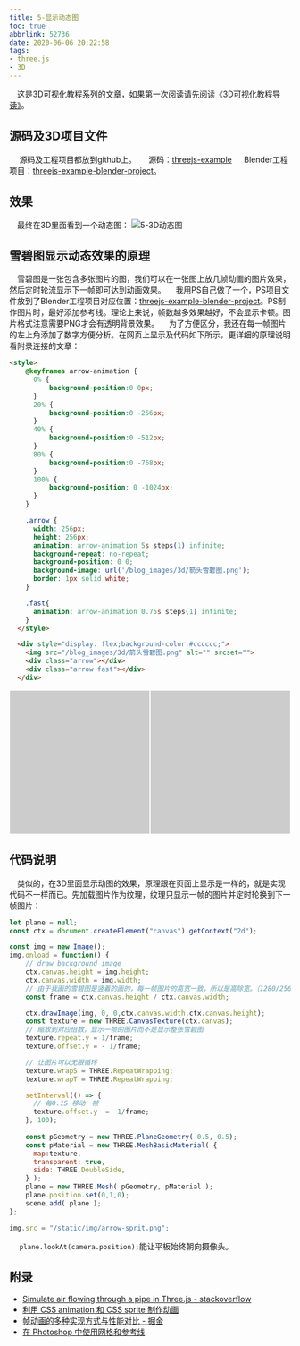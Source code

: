 ```yaml
---
title: 5-显示动态图
toc: true
abbrlink: 52736
date: 2020-06-06 20:22:58
tags:
- three.js
- 3D
---
```


&emsp;这是3D可视化教程系列的文章，如果第一次阅读请先阅读[《3D可视化教程导读》](/posts/30679)。

## 源码及3D项目文件
&emsp; 源码及工程项目都放到github上。
&emsp; 源码：[threejs-example](https://github.com/alwxkxk/threejs-example)
&emsp; Blender工程项目：[threejs-example-blender-project](https://github.com/alwxkxk/threejs-example-blender-project)。

## 效果
&emsp;最终在3D里面看到一个动态图：
![5-3D动态图](/blog_images/3d/5-3D动态图.gif)


## 雪碧图显示动态效果的原理
&emsp;雪碧图是一张包含多张图片的图，我们可以在一张图上放几帧动画的图片效果，然后定时轮流显示下一帧即可达到动画效果。
&emsp;我用PS自己做了一个，PS项目文件放到了Blender工程项目对应位置：[threejs-example-blender-project](https://github.com/alwxkxk/threejs-example-blender-project)。PS制作图片时，最好添加参考线。理论上来说，帧数越多效果越好，不会显示卡顿。图片格式注意需要PNG才会有透明背景效果。
&emsp;为了方便区分，我还在每一帧图片的左上角添加了数字方便分析。在网页上显示及代码如下所示，更详细的原理说明看附录连接的文章：
```html
<style>
    @keyframes arrow-animation {
      0% {
          background-position:0 0px;
      }
      20% {
          background-position:0 -256px;
      }
      40% {
          background-position:0 -512px;
      }
      80% {
          background-position:0 -768px;
      }
      100% {
          background-position: 0 -1024px;
      }
    }

    .arrow {
      width: 256px;
      height: 256px;
      animation: arrow-animation 5s steps(1) infinite;
      background-repeat: no-repeat;
      background-position: 0 0;
      background-image: url('/blog_images/3d/箭头雪碧图.png');
      border: 1px solid white;
    }

    .fast{
      animation: arrow-animation 0.75s steps(1) infinite;
    }
  </style>

  <div style="display: flex;background-color:#cccccc;">
    <img src="/blog_images/3d/箭头雪碧图.png" alt="" srcset="">
    <div class="arrow"></div>
    <div class="arrow fast"></div>
  </div>
```
  <style>

    @keyframes arrow-animation {
      0% {
          background-position:0 0px;
      }
      20% {
          background-position:0 -256px;
      }
      40% {
          background-position:0 -512px;
      }
      80% {
          background-position:0 -768px;
      }
      100% {
          background-position: 0 -1024px;
      }
    }

    .arrow {
      width: 256px;
      height: 256px;
      animation: arrow-animation 5s steps(1) infinite;
      background-repeat: no-repeat;
      background-position: 0 0;
      background-image: url('/blog_images/3d/箭头雪碧图.png');
      border: 1px solid white;
    }

    .fast{
      animation: arrow-animation 0.75s steps(1) infinite;
    }
  </style>

  <div style="display: flex;background-color:#cccccc;">
    <img src="/blog_images/3d/箭头雪碧图.png" alt="" srcset="">
    <div class="arrow"></div>
    <div class="arrow fast"></div>
  </div>

## 代码说明
&emsp;类似的，在3D里面显示动图的效果，原理跟在页面上显示是一样的，就是实现代码不一样而已。先加载图片作为纹理，纹理只显示一帧的图片并定时轮换到下一帧图片：

```js
let plane = null;
const ctx = document.createElement("canvas").getContext("2d");

const img = new Image();
img.onload = function() {
    // draw background image
    ctx.canvas.height = img.height;
    ctx.canvas.width = img.width;
    // 由于我画的雪碧图是竖着的画的，每一帧图片的高宽一致，所以是高除宽。（1280/256=5）
    const frame = ctx.canvas.height / ctx.canvas.width;

    ctx.drawImage(img, 0, 0,ctx.canvas.width,ctx.canvas.height);
    const texture = new THREE.CanvasTexture(ctx.canvas);
    // 缩放到对应倍数，显示一帧的图片而不是显示整张雪碧图
    texture.repeat.y = 1/frame;
    texture.offset.y = - 1/frame;

    // 让图片可以无限循环
    texture.wrapS = THREE.RepeatWrapping;
    texture.wrapT = THREE.RepeatWrapping;

    setInterval(() => {
      // 每0.1S 移动一帧
      texture.offset.y -=  1/frame;
    }, 100);
    
    const pGeometry = new THREE.PlaneGeometry( 0.5, 0.5);
    const pMaterial = new THREE.MeshBasicMaterial( {
      map:texture,
      transparent: true,
      side: THREE.DoubleSide,
    } );
    plane = new THREE.Mesh( pGeometry, pMaterial );
    plane.position.set(0,1,0);
    scene.add( plane );
};

img.src = "/static/img/arrow-sprit.png";

```


&emsp; `plane.lookAt(camera.position);`能让平板始终朝向摄像头。

## 附录
- [Simulate air flowing through a pipe in Three.js - stackoverflow](https://stackoverflow.com/questions/43432263/simulate-air-flowing-through-a-pipe-in-three-js)
- [利用 CSS animation 和 CSS sprite 制作动画](https://segmentfault.com/a/1190000002620786)
- [帧动画的多种实现方式与性能对比 - 掘金](https://juejin.im/post/5c7bd2646fb9a049cb197921)
- [在 Photoshop 中使用网格和参考线](https://helpx.adobe.com/cn/photoshop/using/grid-guides.html)